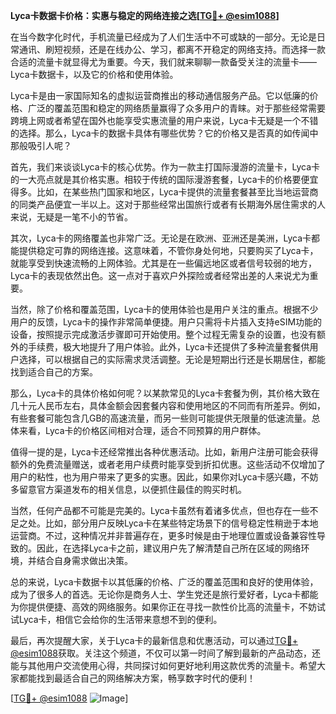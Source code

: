 **Lyca卡数据卡价格：实惠与稳定的网络连接之选[[TG💪+ @esim1088](https://t.me/s/esim1088)]**

在当今数字化时代，手机流量已经成为了人们生活中不可或缺的一部分。无论是日常通讯、刷短视频，还是在线办公、学习，都离不开稳定的网络支持。而选择一款合适的流量卡就显得尤为重要。今天，我们就来聊聊一款备受关注的流量卡——Lyca卡数据卡，以及它的价格和使用体验。

Lyca卡是由一家国际知名的虚拟运营商推出的移动通信服务产品。它以低廉的价格、广泛的覆盖范围和稳定的网络质量赢得了众多用户的青睐。对于那些经常需要跨境上网或者希望在国外也能享受实惠流量的用户来说，Lyca卡无疑是一个不错的选择。那么，Lyca卡的数据卡具体有哪些优势？它的价格又是否真的如传闻中那般吸引人呢？

首先，我们来谈谈Lyca卡的核心优势。作为一款主打国际漫游的流量卡，Lyca卡的一大亮点就是其价格实惠。相较于传统的国际漫游套餐，Lyca卡的价格要便宜得多。比如，在某些热门国家和地区，Lyca卡提供的流量套餐甚至比当地运营商的同类产品便宜一半以上。这对于那些经常出国旅行或者有长期海外居住需求的人来说，无疑是一笔不小的节省。

其次，Lyca卡的网络覆盖也非常广泛。无论是在欧洲、亚洲还是美洲，Lyca卡都能提供稳定可靠的网络连接。这意味着，不管你身处何地，只要购买了Lyca卡，就能享受到快速流畅的上网体验。尤其是在一些偏远地区或者信号较弱的地方，Lyca卡的表现依然出色。这一点对于喜欢户外探险或者经常出差的人来说尤为重要。

当然，除了价格和覆盖范围，Lyca卡的使用体验也是用户关注的重点。根据不少用户的反馈，Lyca卡的操作非常简单便捷。用户只需将卡片插入支持eSIM功能的设备，按照提示完成激活步骤即可开始使用。整个过程无需复杂的设置，也没有额外的手续费，极大地提升了用户体验。此外，Lyca卡还提供了多种流量套餐供用户选择，可以根据自己的实际需求灵活调整。无论是短期出行还是长期居住，都能找到适合自己的方案。

那么，Lyca卡的具体价格如何呢？以某款常见的Lyca卡套餐为例，其价格大致在几十元人民币左右，具体金额会因套餐内容和使用地区的不同而有所差异。例如，有些套餐可能包含几GB的高速流量，而另一些则可能提供无限量的低速流量。总体来看，Lyca卡的价格区间相对合理，适合不同预算的用户群体。

值得一提的是，Lyca卡还经常推出各种优惠活动。比如，新用户注册可能会获得额外的免费流量赠送，或者老用户续费时能享受到折扣优惠。这些活动不仅增加了用户的粘性，也为用户带来了更多的实惠。因此，如果你对Lyca卡感兴趣，不妨多留意官方渠道发布的相关信息，以便抓住最佳的购买时机。

当然，任何产品都不可能是完美的。Lyca卡虽然有着诸多优点，但也存在一些不足之处。比如，部分用户反映Lyca卡在某些特定场景下的信号稳定性稍逊于本地运营商。不过，这种情况并非普遍存在，更多时候是由于地理位置或设备兼容性导致的。因此，在选择Lyca卡之前，建议用户先了解清楚自己所在区域的网络环境，并结合自身需求做出决策。

总的来说，Lyca卡数据卡以其低廉的价格、广泛的覆盖范围和良好的使用体验，成为了很多人的首选。无论你是商务人士、学生党还是旅行爱好者，Lyca卡都能为你提供便捷、高效的网络服务。如果你正在寻找一款性价比高的流量卡，不妨试试Lyca卡，相信它会给你的生活带来意想不到的便利。

最后，再次提醒大家，关于Lyca卡的最新信息和优惠活动，可以通过[TG💪+ @esim1088](https://t.me/s/esim1088)获取。关注这个频道，不仅可以第一时间了解到最新的产品动态，还能与其他用户交流使用心得，共同探讨如何更好地利用这款优秀的流量卡。希望大家都能找到最适合自己的网络解决方案，畅享数字时代的便利！

[[TG💪+ @esim1088](https://t.me/s/esim1088) ![Image](https://i.postimg.cc/4NQfJmqS/Snipaste-2025-05-13-00-14-12.png)]